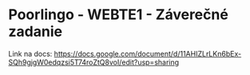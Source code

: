 # Poorlingo - WEBTE1 - Záverečné zadanie

Link na docs: https://docs.google.com/document/d/11AHIZLrLKn6bEx-SQh9gjgW0edqzsi5T74roZtQ8voI/edit?usp=sharing
